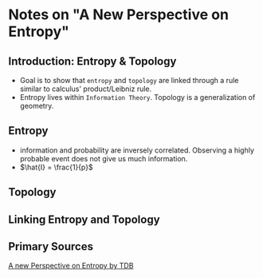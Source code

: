 # Notes on "A New Perspective on Entropy"

## Introduction: Entropy & Topology

- Goal is to show that `entropy` and `topology` are linked through a rule similar to calculus' product/Leibniz rule.
- Entropy lives within `Information Theory`. Topology is a generalization of geometry.

## Entropy

- information and probability are inversely correlated. Observing a highly probable event does not give us much information.
- $\hat{I} = \frac{1}{p}$

## Topology

## Linking Entropy and Topology

## Primary Sources

[A new Perspective on Entropy by TDB](https://math3ma.institute/wp-content/uploads/2022/02/bradley_spring22.pdf)
